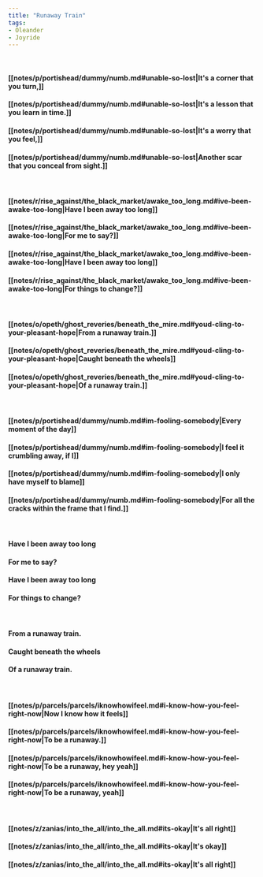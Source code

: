 ```yaml
---
title: "Runaway Train"
tags:
- Oleander
- Joyride
---
```

&nbsp;
#### [[notes/p/portishead/dummy/numb.md#unable-so-lost|It's a corner that you turn,]]
#### [[notes/p/portishead/dummy/numb.md#unable-so-lost|It's a lesson that you learn in time.]]
#### [[notes/p/portishead/dummy/numb.md#unable-so-lost|It's a worry that you feel,]]
#### [[notes/p/portishead/dummy/numb.md#unable-so-lost|Another scar that you conceal from sight.]]
&nbsp;
#### [[notes/r/rise_against/the_black_market/awake_too_long.md#ive-been-awake-too-long|Have I been away too long]]
#### [[notes/r/rise_against/the_black_market/awake_too_long.md#ive-been-awake-too-long|For me to say?]]
#### [[notes/r/rise_against/the_black_market/awake_too_long.md#ive-been-awake-too-long|Have I been away too long]]
#### [[notes/r/rise_against/the_black_market/awake_too_long.md#ive-been-awake-too-long|For things to change?]]
&nbsp;
#### [[notes/o/opeth/ghost_reveries/beneath_the_mire.md#youd-cling-to-your-pleasant-hope|From a runaway train.]]
#### [[notes/o/opeth/ghost_reveries/beneath_the_mire.md#youd-cling-to-your-pleasant-hope|Caught beneath the wheels]]
#### [[notes/o/opeth/ghost_reveries/beneath_the_mire.md#youd-cling-to-your-pleasant-hope|Of a runaway train.]]
&nbsp;
#### [[notes/p/portishead/dummy/numb.md#im-fooling-somebody|Every moment of the day]]
#### [[notes/p/portishead/dummy/numb.md#im-fooling-somebody|I feel it crumbling away, if I]]
#### [[notes/p/portishead/dummy/numb.md#im-fooling-somebody|I only have myself to blame]]
#### [[notes/p/portishead/dummy/numb.md#im-fooling-somebody|For all the cracks within the frame that I find.]]
&nbsp;
#### Have I been away too long
#### For me to say?
#### Have I been away too long
#### For things to change?
&nbsp;
#### From a runaway train.
#### Caught beneath the wheels
#### Of a runaway train.
&nbsp;
#### [[notes/p/parcels/parcels/iknowhowifeel.md#i-know-how-you-feel-right-now|Now I know how it feels]]
#### [[notes/p/parcels/parcels/iknowhowifeel.md#i-know-how-you-feel-right-now|To be a runaway.]]
#### [[notes/p/parcels/parcels/iknowhowifeel.md#i-know-how-you-feel-right-now|To be a runaway, hey yeah]]
#### [[notes/p/parcels/parcels/iknowhowifeel.md#i-know-how-you-feel-right-now|To be a runaway, yeah]]
&nbsp;
#### [[notes/z/zanias/into_the_all/into_the_all.md#its-okay|It's all right]]
#### [[notes/z/zanias/into_the_all/into_the_all.md#its-okay|It's okay]]
#### [[notes/z/zanias/into_the_all/into_the_all.md#its-okay|It's all right]]
